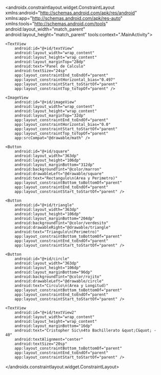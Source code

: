 <?xml version="1.0" encoding="utf-8"?>
<androidx.constraintlayout.widget.ConstraintLayout xmlns:android="http://schemas.android.com/apk/res/android"
    xmlns:app="http://schemas.android.com/apk/res-auto"
    xmlns:tools="http://schemas.android.com/tools"
    android:layout_width="match_parent"
    android:layout_height="match_parent"
    tools:context=".MainActivity">

    <TextView
        android:id="@+id/textView"
        android:layout_width="wrap_content"
        android:layout_height="wrap_content"
        android:layout_marginTop="28dp"
        android:text="Panel de Calculo"
        android:textSize="24sp"
        app:layout_constraintEnd_toEndOf="parent"
        app:layout_constraintHorizontal_bias="0.497"
        app:layout_constraintStart_toStartOf="parent"
        app:layout_constraintTop_toTopOf="parent" />

    <ImageView
        android:id="@+id/imageView"
        android:layout_width="wrap_content"
        android:layout_height="wrap_content"
        android:layout_marginTop="32dp"
        app:layout_constraintEnd_toEndOf="parent"
        app:layout_constraintHorizontal_bias="0.0"
        app:layout_constraintStart_toStartOf="parent"
        app:layout_constraintTop_toTopOf="parent"
        app:srcCompat="@drawable/math" />

    <Button
        android:id="@+id/square"
        android:layout_width="363dp"
        android:layout_height="106dp"
        android:layout_marginBottom="312dp"
        android:backgroundTint="@color/marron"
        android:drawableLeft="@drawable/square"
        android:text="Rectangulo\n(Area y Perimetro)"
        app:layout_constraintBottom_toBottomOf="parent"
        app:layout_constraintEnd_toEndOf="parent"
        app:layout_constraintStart_toStartOf="parent" />

    <Button
        android:id="@+id/triangle"
        android:layout_width="363dp"
        android:layout_height="106dp"
        android:layout_marginBottom="204dp"
        android:backgroundTint="@color/verdesito"
        android:drawableRight="@drawable/triangle"
        android:text="Triangulo\n(Perimetro)"
        app:layout_constraintBottom_toBottomOf="parent"
        app:layout_constraintEnd_toEndOf="parent"
        app:layout_constraintStart_toStartOf="parent" />

    <Button
        android:id="@+id/circle"
        android:layout_width="363dp"
        android:layout_height="106dp"
        android:layout_marginBottom="96dp"
        android:backgroundTint="@color/rojito"
        android:drawableLeft="@drawable/circle"
        android:text="Circulo\n(Area y Longitud)"
        app:layout_constraintBottom_toBottomOf="parent"
        app:layout_constraintEnd_toEndOf="parent"
        app:layout_constraintStart_toStartOf="parent" />

    <TextView
        android:id="@+id/textView2"
        android:layout_width="wrap_content"
        android:layout_height="wrap_content"
        android:layout_marginBottom="16dp"
        android:text="Cristopher Sic\n4to Bachillerato &quot;C&quot; -  40"
        android:textAlignment="center"
        android:textSize="20sp"
        app:layout_constraintBottom_toBottomOf="parent"
        app:layout_constraintEnd_toEndOf="parent"
        app:layout_constraintStart_toStartOf="parent" />

</androidx.constraintlayout.widget.ConstraintLayout>
